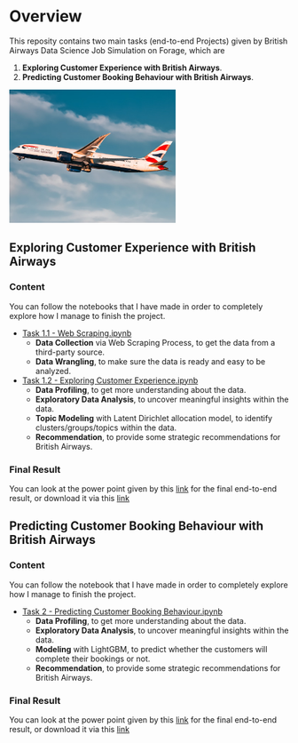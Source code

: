 # Overview
This reposity contains two main tasks (end-to-end Projects) given by British Airways Data Science Job Simulation on Forage, which are 
1. **Exploring Customer Experience with British Airways**.
2. **Predicting Customer Booking Behaviour with British Airways**.

<img src="image/BA airplane 1.jpeg" width="300">

## Exploring Customer Experience with British Airways
### Content
You can follow the notebooks that I have made in order to completely explore how I manage to finish the project.
- [Task 1.1 - Web Scraping.ipynb](https://github.com/dstito/Exploring-Customer-Experience-and-Predicting-Customer-Booking-Behaviour/blob/main/Task%201.1%20-%20Web%20Scraping.ipynb)
  - **Data Collection** via Web Scraping Process, to get the data from a third-party source.
  - **Data Wrangling**, to make sure the data is ready and easy to be analyzed.
- [Task 1.2 - Exploring Customer Experience.ipynb](https://github.com/dstito/Exploring-Customer-Experience-and-Predicting-Customer-Booking-Behaviour/blob/main/Task%201.2%20-%20Exploring%20Customer%20Experience.ipynb)
  - **Data Profiling**, to get more understanding about the data.
  - **Exploratory Data Analysis**, to uncover meaningful insights within the data.
  - **Topic Modeling** with Latent Dirichlet allocation model, to identify clusters/groups/topics within the data.
  - **Recommendation**, to provide some strategic recommendations for British Airways.
### Final Result
You can look at the power point given by this [link](https://docs.google.com/presentation/d/1-EPG0HIlWdc2jh0q8QjfmvrSY9bJp1u0xmGM26Phvj0/edit?usp=sharing) for the final end-to-end result, or download it via this [link](https://github.com/dstito/Exploring-Customer-Experience-and-Predicting-Customer-Booking-Behaviour/blob/main/PPT%201%20-%20Exploring%20Customer%20Experience%20with%20British%20Airways.pptx)

## Predicting Customer Booking Behaviour with British Airways
### Content
You can follow the notebook that I have made in order to completely explore how I manage to finish the project.
- [Task 2 - Predicting Customer Booking Behaviour.ipynb](https://github.com/dstito/Exploring-Customer-Experience-and-Predicting-Customer-Booking-Behaviour/blob/main/Task%202%20-%20Predicting%20Customer%20Booking%20Behaviour.ipynb)
  - **Data Profiling**, to get more understanding about the data.
  - **Exploratory Data Analysis**, to uncover meaningful insights within the data.
  - **Modeling** with LightGBM, to predict whether the customers will complete their bookings or not.
  - **Recommendation**, to provide some strategic recommendations for British Airways.
### Final Result
You can look at the power point given by this [link](https://docs.google.com/presentation/d/1pXEfyHdQfBVH0e-u-vuDZBDHJGHo-gCAMOchu9k7yo8/edit?usp=sharing) for the final end-to-end result, or download it via this [link](https://github.com/dstito/Exploring-Customer-Experience-and-Predicting-Customer-Booking-Behaviour/blob/main/PPT%202%20-%20Predicting%20Customer%20Booking%20Behaviour%20with%20British%20Airways.pptx)
